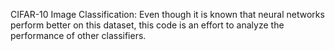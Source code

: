 CIFAR-10 Image Classification: 
Even though it is known that neural networks perform better on this dataset, this code is an effort to analyze the performance of other classifiers.
